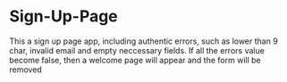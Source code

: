 # Sign-Up-Page
This a sign up page app, including authentic errors, such as lower than 9 char, invalid email and empty neccessary fields. If all the errors value become false, then a welcome page will appear and the form will be removed
